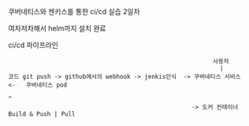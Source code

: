 쿠버네티스와 젠키스를 통한 ci/cd 실습 2일차

여차저차해서 helm까지 설치 완료

ci/cd 파이프라인
```
                                                          사용자  
                                                            |
코드 git push -> github에서의 webhook -> jenkis인식  -> 쿠버네티스 서비스       <-   쿠버네티스 pod
                                                                                     ^    
                                                    -> 도커 컨테이너 Build & Push | Pull

```
